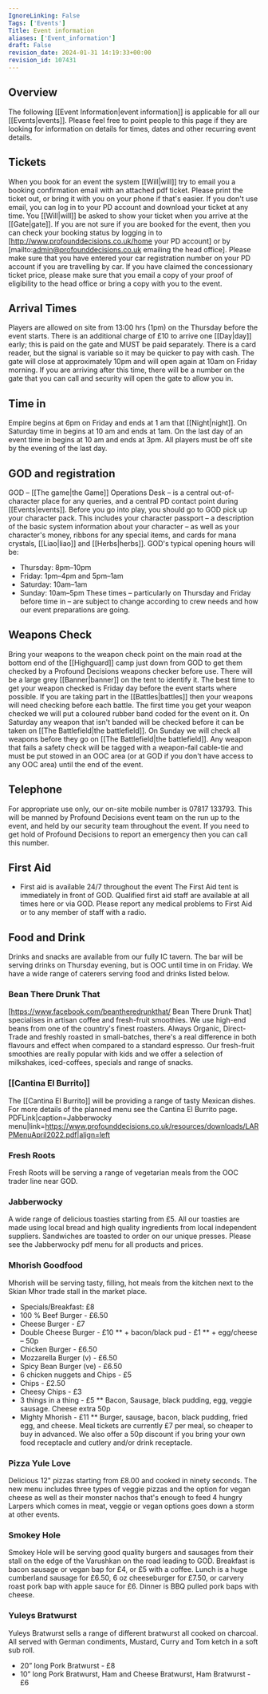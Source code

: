 ```yaml
---
IgnoreLinking: False
Tags: ['Events']
Title: Event information
aliases: ['Event_information']
draft: False
revision_date: 2024-01-31 14:19:33+00:00
revision_id: 107431
---
```


## Overview
The following [[Event Information|event information]] is applicable for all our [[Events|events]]. Please feel free to point people to this page if they are looking for information on details for times, dates and other recurring event details.
## Tickets
When you book for an event the system [[Will|will]] try to email you a booking confirmation email with an attached pdf ticket. Please print the ticket out, or bring it with you on your phone if that's easier. If you don't use email, you can log in to your PD account and download your ticket at any time. You [[Will|will]] be asked to show your ticket when you arrive at the [[Gate|gate]].
If you are not sure if you are booked for the event, then you can check your booking status by logging in to [http://www.profounddecisions.co.uk/home your PD account] or by [mailto:admin@profounddecisions.co.uk emailing the head office].
Please make sure that you have entered your car registration number on your PD account if you are travelling by car.
If you have claimed the concessionary ticket price, please make sure that you email a copy of your proof of eligibility to the head office or bring a copy with you to the event.
## Arrival Times
Players are allowed on site from 13:00 hrs (1pm) on the Thursday before the event starts. There is an additional charge of £10 to arrive one [[Day|day]] early; this is paid on the gate and MUST be paid separately. There is a card reader, but the signal is variable so it may be quicker to pay with cash.
The gate will close at approximately 10pm and will open again at 10am on Friday morning. If you are arriving after this time, there will be a number on the gate that you can call and security will open the gate to allow you in.
## Time in
Empire begins at 6pm on Friday and ends at 1 am that [[Night|night]]. On Saturday time in begins at 10 am and ends at 1am. 
On the last day of an event time in begins at 10 am and ends at 3pm. 
All players must be off site by the evening of the last day. 
## GOD and registration
GOD – [[The game|the Game]] Operations Desk – is a central out-of-character place for any queries, and a central PD contact point during [[Events|events]].
Before you go into play, you should go to GOD pick up your character pack. This includes your character passport – a description of the basic system information about your character – as well as your character's money, ribbons for any special items, and cards for mana crystals, [[Liao|liao]] and [[Herbs|herbs]].
GOD's typical opening hours will be:
* Thursday: 8pm–10pm
* Friday: 1pm–4pm and 5pm–1am
* Saturday: 10am–1am
* Sunday: 10am–5pm
These times – particularly on Thursday and Friday before time in – are subject to change according to crew needs and how our event preparations are going.
## Weapons Check
Bring your weapons to the weapon check point on the main road at the bottom end of the [[Highguard]] camp just down from GOD to get them checked by a Profound Decisions weapons checker before use. There will be a large grey [[Banner|banner]] on the tent to identify it. The best time to get your weapon checked is Friday day before the event starts where possible. 
If you are taking part in the [[Battles|battles]] then your weapons will need checking before each battle. The first time you get your weapon checked we will put a coloured rubber band coded for the event on it. On Saturday any weapon that isn't banded will be checked before it can be taken on [[The Battlefield|the battlefield]]. On Sunday we will check all weapons before they go on [[The Battlefield|the battlefield]].
Any weapon that fails a safety check will be tagged with a weapon-fail cable-tie and must be put stowed in an OOC area (or at GOD if you don't have access to any OOC area) until the end of the event.
## Telephone
For appropriate use only, our on-site mobile number is 07817 133793. This will be manned by Profound Decisions event team on the run up to the event, and held by our security team throughout the event. If you need to get hold of Profound Decisions to report an emergency then you can call this number.
## First Aid
* First aid is available 24/7 throughout the event
The First Aid tent is immediately in front of GOD. Qualified first aid staff are available at all times here or via GOD. Please report any medical problems to First Aid or to any member of staff with a radio.
## Food and Drink
Drinks and snacks are available from our fully IC tavern. The bar will be serving drinks on Thursday evening, but is OOC until time in on Friday. We have a wide range of caterers serving food and drinks listed below.
### Bean There Drunk That
[https://www.facebook.com/beantheredrunkthat/ Bean There Drunk That] specialises in artisan coffee and fresh-fruit smoothies. We use high-end beans from one of the country's finest roasters. Always Organic, Direct-Trade and freshly roasted in small-batches, there's a real difference in both flavours and effect when compared to a standard espresso.
Our fresh-fruit smoothies are really popular with kids and we offer a selection of milkshakes, iced-coffees, specials and range of snacks.
### [[Cantina El Burrito]]
The [[Cantina El Burrito]] will be providing a range of tasty Mexican dishes. For more details of the planned menu see the Cantina El Burrito page.
PDFLink|caption=Jabberwocky menu|link=https://www.profounddecisions.co.uk/resources/downloads/LARPMenuApril2022.pdf|align=left
### Fresh Roots
Fresh Roots will be serving a range of vegetarian meals from the OOC trader line near GOD.
### Jabberwocky
A wide range of delicious toasties starting from £5. All our toasties are made using local bread and high quality ingredients from local independent suppliers. Sandwiches are toasted to order on our unique presses.
Please see the Jabberwocky pdf menu for all products and prices.
### Mhorish Goodfood
Mhorish will be serving tasty, filling, hot meals from the kitchen next to the Skian Mhor trade stall in the market place.
* Specials/Breakfast: £8
* 100 % Beef Burger - £6.50
* Cheese Burger - £7
* Double Cheese Burger - £10
** + bacon/black pud - £1
** + egg/cheese – 50p
* Chicken Burger - £6.50
* Mozzarella Burger (v) - £6.50
* Spicy Bean Burger (ve) - £6.50
* 6 chicken nuggets and Chips - £5
* Chips - £2.50
* Cheesy Chips - £3
* 3 things in a thing - £5
** Bacon, Sausage, black pudding, egg, veggie sausage. Cheese extra 50p
* Mighty Mhorish - £11
** Burger, sausage, bacon, black pudding, fried egg, and cheese.
Meal tickets are currently £7 per meal, so cheaper to buy in advanced. We also offer a 50p discount if you bring your own food receptacle and cutlery and/or drink receptacle.
### Pizza Yule Love
Delicious 12" pizzas starting from £8.00 and cooked in ninety seconds. The new menu includes three types of veggie pizzas and the option for vegan cheese as well as their monster nachos that's enough to feed 4 hungry Larpers which comes in meat, veggie or vegan options goes down a storm at other events.
### Smokey Hole
Smokey Hole will be serving good quality burgers and sausages from their stall on the edge of the Varushkan on the road leading to GOD. Breakfast is bacon sausage or vegan bap for £4, or £5 with a coffee. Lunch is a huge cumberland sausage for £6.50, 6 oz cheeseburger for £7.50, or carvery roast pork bap with apple sauce for £6. Dinner is BBQ pulled pork baps with cheese.
### Yuleys Bratwurst
Yuleys Bratwurst sells a range of different bratwurst all cooked on charcoal. All served with German condiments, Mustard, Curry and Tom ketch in a soft sub roll.
* 20” long Pork Bratwurst - £8
* 10” long Pork Bratwurst, Ham and Cheese Bratwurst, Ham Bratwurst - £6
